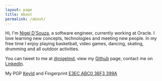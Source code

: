 ```yaml
---
layout: page
title: About
permalink: /about/
---
```


Hi, I'm [Nigel D'Souza](https://www.nigeldsouza.io), a software engineer, currently working at Oracle.
I love learning new concepts, technologies and meeting new people. In my free time I enjoy playing basketball, video games, dancing, skating, drumming and all outdoor activities.

You can tweet to me at [@nigelmd](https://twitter.com/nigelmd), view my [Github](https://github.com/nigelmd) page, contact me on [LinkedIn](https://linkedin.com/in/nigelmd).

My PGP [KeyId](https://pgp.mit.edu/pks/lookup?search=0x36F3399A) and Fingerprint [E3EC ABC0 36F3 399A](https://keybase.io/ndsouza)
